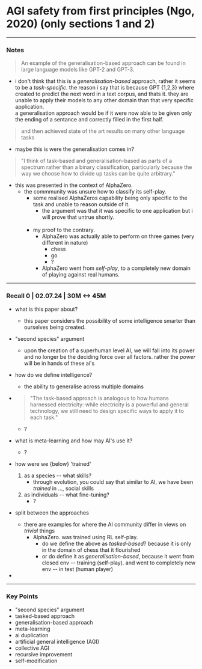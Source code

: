 # AGI safety from first principles (Ngo, 2020) (only sections 1 and 2)

---
### Notes
>An example of the generalisation-based approach can be found in large language models like GPT-2 and GPT-3.
* i don't think that this is a *generalisation-based* approach, rather it seems to be a *task-specific*.
the reason i say that is because GPT {1,2,3} where created to predict the next word in a text corpus, and thats it.
they are unable to apply their models to any other domain than that very specific application. <br>
a generalisation approach would be if it were now able to be given only the ending of a sentance and correctly filled in
the first half.
> and then achieved state of the art results on many other language tasks
* maybe this is were the generalisation comes in? 


>"I think of task-based and generalisation-based as parts of a spectrum rather than a binary classification, particularly because the way we choose how to divide up tasks can be quite arbitrary." 
* <!-- [x] give an example for when this occured --> this was presented in the context of AlphaZero.
    * the commmunity was unsure how to classify its self-play.
        * some realised AlphaZeros capability being only specific to the task and unable to reason outside of it.
            * the argument was that it was specific to one application but i will prove that untrue shortly. 
            <br>
        * my proof to the contrary.
            * AlphaZero was actually able to perform on three games (very different in nature)
                * chess
                * go
                * ? 
            * AlphaZero went from *self-play*, to a completely new domain of playing against real humans. 


--- 
### Recall 0 | 02.07.24 | 30M <-> 45M

* what is this paper about?
    * this paper considers the possibility of some intelligence smarter than ourselves being created.

* "second species" argument
    * upon the creation of a superhuman level AI, we will fall into its power and no longer be the deciding force over all factors.
    rather the *power* will be in hands of these ai's

* how do we define intelligence?
    * the ability to generalise across multiple domains

* > "The task-based approach is analogous to how humans harnessed electricity: while electricity is a powerful and general technology, we still need to design specific ways to apply it to each task." 
    * ?

* what is meta-learning and how may AI's use it?
    * ?

* how were we {below} 'trained'
    1. as a species -- what skills?
        * through evolution, you could say that similar to AI, we have been *trained* in ..., social skills
    2. as individuals -- what fine-tuning?
        * ?

* split between the approaches
    * there are examples for where the AI community differ in views on *trivial* things
        * AlphaZero. was trained using RL self-play.
            * do we define the above as *tasked-based*? because it is only in the domain of chess that it flourished
            * or do define it as *generalisation-based*, because it went from closed env -- training (self-play). 
            and went to completely new env -- in test (human player)

*  

--- 
### Key Points
* "second species" argument
* tasked-based approach
* generalisation-based approach
* meta-learning
* ai duplication
* artificial general intelligence (AGI)
* collective AGI
* recursive improvement
* self-modification
